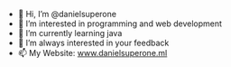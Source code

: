 - 👋 Hi, I’m @danielsuperone
- 👀 I’m interested in programming and web development
- 🌱 I’m currently learning java
- 💞️ I’m always interested in your feedback
- 📫 My Website: www.danielsuperone.ml

<!---
danielsuperone/danielsuperone is a ✨ special ✨ repository because its `README.md` (this file) appears on your GitHub profile.
You can click the Preview link to take a look at your changes.
--->

